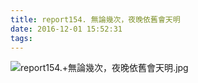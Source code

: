 ```yaml
---
title: report154. 無論幾次，夜晚依舊會天明
date: 2016-12-01 15:52:31
tags:
---
```

![report154.+無論幾次，夜晚依舊會天明.jpg](https://i.loli.net/2017/12/25/5a40adae3326d.jpg)